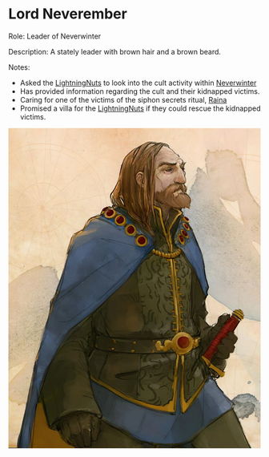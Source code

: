 # Lord Neverember
Role: Leader of Neverwinter

Description: A stately leader with brown hair and a brown beard.

Notes: 
- Asked the [LightningNuts](<../PC's/LightningNuts.html>) to look into the cult activity within [Neverwinter](<../LOCATIONS/Material Plane/Faerun/Neverwinter.html>)
- Has provided information regarding the cult and their kidnapped victims.
- Caring for one of the victims of the siphon secrets ritual, [Raina](<./Minor NPC's/Raina.html>)
- Promised a villa for the [LightningNuts](<../PC's/LightningNuts.html>) if they could rescue the kidnapped victims.
 

![00 - Lord Neverember](<../IMAGES/00 - Lord Neverember.webp>)
